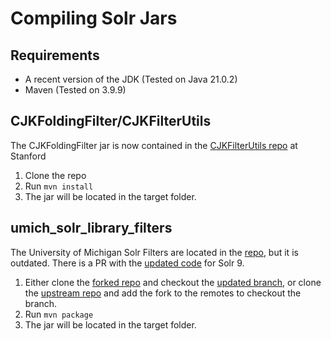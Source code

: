 # Compiling Solr Jars

## Requirements

* A recent version of the JDK (Tested on Java 21.0.2)
* Maven (Tested on 3.9.9)

## CJKFoldingFilter/CJKFilterUtils
The CJKFoldingFilter jar is now contained in the [CJKFilterUtils repo](https://github.com/sul-dlss/CJKFilterUtils) at Stanford

1. Clone the repo
2. Run `mvn install`
3. The jar will be located in the target folder.


## umich_solr_library_filters
The University of Michigan Solr Filters are located in the [repo](https://github.com/mlibrary/umich_solr_library_filters), but it is outdated. There is a PR with the [updated code](https://github.com/trln/umich_solr_library_filters/tree/lucene-9-migration) for Solr 9.


1. Either clone the [forked repo](https://github.com/trln/umich_solr_library_filters) and checkout the [updated branch](https://github.com/trln/umich_solr_library_filters/tree/lucene-9-migration), or clone the [upstream repo](https://github.com/mlibrary/umich_solr_library_filters) and add the fork to the remotes to checkout the branch.
2. Run `mvn package`
3. The jar will be located in the target folder.

